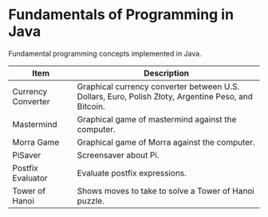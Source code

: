 Fundamentals of Programming in Java
===================================

Fundamental programming concepts implemented in Java.

<table>
<thead>
<tr>
<th>Item</th>
<th>Description</th>
</tr>
</thead>
<tbody>
<tr>
<td>Currency Converter</td>
<td>Graphical currency converter between U.S. Dollars, Euro, Polish Złoty, Argentine Peso, and Bitcoin.</td>
</tr>
<tr>
<td>Mastermind</td>
<td>Graphical game of mastermind against the computer.</td>
</tr>
</tr>
<tr>
<td>Morra Game</td>
<td>Graphical game of Morra against the computer.</td>
</tr>
<tr>
<td>PiSaver</td>
<td>Screensaver about Pi.</td>
</tr>
<tr>
<td>Postfix Evaluator</td>
<td>Evaluate postfix expressions.</td>
</tr>
<tr>
<td>Tower of Hanoi</td>
<td>Shows moves to take to solve a Tower of Hanoi puzzle.</td>
</tr>
</tbody>
</table>
